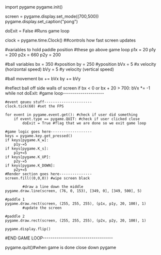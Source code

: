 import pygame
pygame.init()


screen = pygame.display.set_mode((700,500))
pygame.display.set_caption("pong")

doExit = False #Runs game loop

clock = pygame.time.Clock() ##controls how fast screen updates

#variables to hold paddle position
#these go above game loop
p1x = 20
p1y = 200
p2x = 660
p2y = 200

#ball variables
bx = 350 #xposition
by = 250 #yposition
bVx = 5 #x velocity (horizontal speed)
bVy = 5 #y velocity (vertical speed)

#ball movement
bx += bVx
by += bVy

#reflect ball off side walls of screen
if bx < 0 or bx + 20 > 700:
    bVx *= -1
while not doExit:  #game loop---------------------
    
    #event qeueu stuff----------------------
    clock.tick(60) #set the FPS
    
    for event in pygame.event.get(): #check if user did something
        if event.type == pygame.QUIT: #check if user clicked close
            doExit = True #flag that we are done so we exit game loop
            
    #game logic goes here-------------------
    keys = pygame.key.get_pressed()
    if keys[pygame.K_w]:
        p1y-=5
    if keys[pygame.K_s]:
        p1y+=5
    if keys[pygame.K_UP]:
        p2y-=5
    if keys[pygame.K_DOWN]:
        p2y+=5
    #Render section goes here---------------
    screen.fill((0,0,0)) #wipe screen black
            
            #draw a line down the middle
    pygame.draw.line(screen, (76, 0, 153), [349, 0], [349, 500], 5)
    
    #paddle 1
    pygame.draw.rect(screen, (255, 255, 255), (p1x, p1y, 20, 100), 1)    
            #update the screen
    
    #paddle 2
    pygame.draw.rect(screen, (255, 255, 255), (p2x, p2y, 20, 100), 1)
    
    pygame.display.flip()
#END GAME LOOP------------------------------------
            
pygame.quit()#when game is done close down pygame
